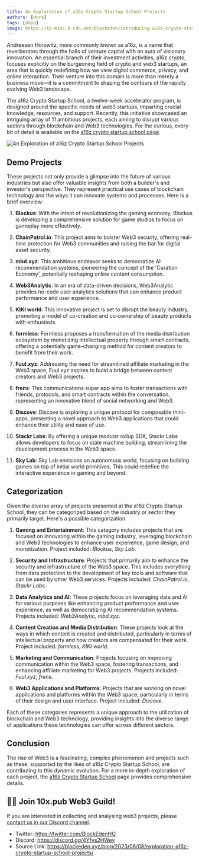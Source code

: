 ```yaml
---
title: An Exploration of a16z Crypto Startup School Projects
authors: [dora]
tags: [dapp]
image: https://tp-misc.b-cdn.net/blockeden/introducing-a16z-crypto-startup-school-showcase.jpg
---
```


Andreesen Horowitz, more commonly known as a16z, is a name that reverberates through the halls of venture capital with an aura of visionary innovation. An essential branch of their investment activities, a16z crypto, focuses explicitly on the burgeoning field of crypto and web3 startups, an area that is quickly redefining how we view digital commerce, privacy, and online interaction. Their venture into this domain is more than merely a business move—it is a commitment to shaping the contours of the rapidly evolving Web3 landscape.

The a16z Crypto Startup School, a twelve-week accelerator program, is designed around the specific needs of web3 startups, imparting crucial knowledge, resources, and support. Recently, this initiative showcased an intriguing array of 11 ambitious projects, each aiming to disrupt various sectors through blockchain and Web3 technologies. For the curious, every bit of detail is available on the [a16z crypto startup school page](https://blockeden.xyz/dapp/a16z-crypto-startup-school).

![An Exploration of a16z Crypto Startup School Projects](https://tp-misc.b-cdn.net/blockeden/introducing-a16z-crypto-startup-school-showcase.jpg "An Exploration of a16z Crypto Startup School Projects")

## Demo Projects

These projects not only provide a glimpse into the future of various industries but also offer valuable insights from both a builder's and investor's perspective. They represent practical use cases of blockchain technology and the ways it can innovate systems and processes. Here is a brief overview:

1. **Blockus**: With the intent of revolutionizing the gaming economy, Blockus is developing a comprehensive solution for game studios to focus on gameplay more effectively.

2. **ChainPatrol.io**: This project aims to bolster Web3 security, offering real-time protection for Web3 communities and raising the bar for digital asset security.

3. **mbd.xyz**: This ambitious endeavor seeks to democratize AI recommendation systems, pioneering the concept of the 'Curation Economy', potentially reshaping online content consumption.

4. **Web3Analytic**: In an era of data-driven decisions, Web3Analytic provides no-code user analytics solutions that can enhance product performance and user experience.

5. **KIKI world**: This innovative project is set to disrupt the beauty industry, promoting a model of co-creation and co-ownership of beauty products with enthusiasts.

6. **formless**: Formless proposes a transformation of the media distribution ecosystem by monetizing intellectual property through smart contracts, offering a potentially game-changing method for content creators to benefit from their work.

7. **Fuul.xyz**: Addressing the need for streamlined affiliate marketing in the Web3 space, Fuul.xyz aspires to build a bridge between content creators and Web3 projects.

8. **frens**: This communications super app aims to foster transactions with friends, protocols, and smart contracts within the conversation, representing an innovative blend of social networking and Web3.

9. **Discove**: Discove is exploring a unique protocol for composable mini-apps, presenting a novel approach to Web3 applications that could enhance their utility and ease of use.

10. **Stackr Labs**: By offering a unique modular rollup SDK, Stackr Labs allows developers to focus on state machine building, streamlining the development process in the Web3 space.

11. **Sky Lab**: Sky Lab envisions an autonomous world, focusing on building games on top of initial world primitives. This could redefine the interactive experience in gaming and beyond.

## Categorization

Given the diverse array of projects presented at the a16z Crypto Startup School, they can be categorized based on the industry or sector they primarily target. Here's a possible categorization:

1. **Gaming and Entertainment**: This category includes projects that are focused on innovating within the gaming industry, leveraging blockchain and Web3 technologies to enhance user experience, game design, and monetization. Project included: *Blockus*, *Sky Lab*.

2. **Security and Infrastructure**: Projects that primarily aim to enhance the security and infrastructure of the Web3 space. This includes everything from data protection to the development of key tools and software that can be used by other Web3 services. Projects included: *ChainPatrol.io*, *Stackr Labs*.

3. **Data Analytics and AI**: These projects focus on leveraging data and AI for various purposes like enhancing product performance and user experience, as well as democratizing AI recommendation systems. Projects included: *Web3Analytic*, *mbd.xyz*.

4. **Content Creation and Media Distribution**: These projects look at the ways in which content is created and distributed, particularly in terms of intellectual property and how creators are compensated for their work. Project included: *formless*, *KIKI world*.

5. **Marketing and Communication**: Projects focusing on improving communication within the Web3 space, fostering transactions, and enhancing affiliate marketing for Web3 projects. Projects included: *Fuul.xyz*, *frens*.

6. **Web3 Applications and Platforms**: Projects that are working on novel applications and platforms within the Web3 space, particularly in terms of their design and user interface. Project included: *Discove*.

Each of these categories represents a unique approach to the utilization of blockchain and Web3 technology, providing insights into the diverse range of applications these technologies can offer across different sectors.

## Conclusion

The rise of Web3 is a fascinating, complex phenomenon and projects such as these, supported by the likes of a16z Crypto Startup School, are contributing to this dynamic evolution. For a more in-depth exploration of each project, the [a16z Crypto Startup School](https://blockeden.xyz/dapp/a16z-crypto-startup-school) page provides comprehensive details.

<div class="alert alert-success" role="alert"><h2 class="alert-heading">🕵️‍♀️️ Join 10x.pub Web3 Guild!</h2><p>If you are interested in collecting and analysing web3 projects, please <a href="https://discord.gg/4Yfvs2HWey">contact us in our Discord channel</a>.</p></div>

- Twitter: https://twitter.com/BlockEdenHQ
- Discord: https://discord.gg/4Yfvs2HWey
- Source Link: https://blockeden.xyz/blog/2023/06/08/exploration-a16z-crypto-startup-school-projects/
